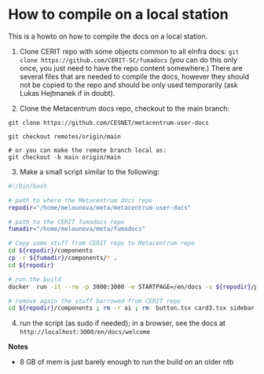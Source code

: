 # How to compile on a local station

This is a howto on how to compile the docs on a local station.

1. Clone CERIT repo with some objects common to all eInfra docs: `git clone https://github.com/CERIT-SC/fumadocs` (you can do this only once, you just need to have the repo content somewhere.) There are several files that are needed to compile the docs, however they should not be copied to the repo and should be only used temporarily (ask Lukas Hejtmanek if in doubt).

2. Clone the Metacentrum docs repo, checkout to the main branch:

```
git clone https://github.com/CESNET/metacentrum-user-docs

git checkout remotes/origin/main 

# or you can make the remote branch local as:
git checkout -b main origin/main

```

3. Make a small script similar to the following:

```bash
#!/bin/bash

# path to where the Metacentrum docs repo
repodir="/home/melounova/meta/metacentrum-user-docs"

# path to the CERIT fumadocs repo
fumadir="/home/melounova/meta/fumadocs"

# Copy some stuff from CERIT repo to Metacentrum repo
cd ${repodir}/components
cp -r ${fumadir}/components/* .
cd ${repodir}

# run the build 
docker  run -it --rm -p 3000:3000 -e STARTPAGE=/en/docs -v ${repodir}/public:/opt/fumadocs/public -v ${repodir}/components:/opt/fumadocs/components -v ${repodir}/content/docs:/opt/fumadocs/content/docs cerit.io/docs/fuma:v15.0.12 pnpm dev

# remove again the stuff borrowed from CERIT repo
cd ${repodir}/components ; rm -r ai ; rm  button.tsx card3.tsx sidebar.tsx toc.tsx
```

4. run the script (as sudo if needed); in a browser, see the docs at `http://localhost:3000/en/docs/welcome`  


**Notes**

- 8 GB of mem is just barely enough to run the build on an older ntb













